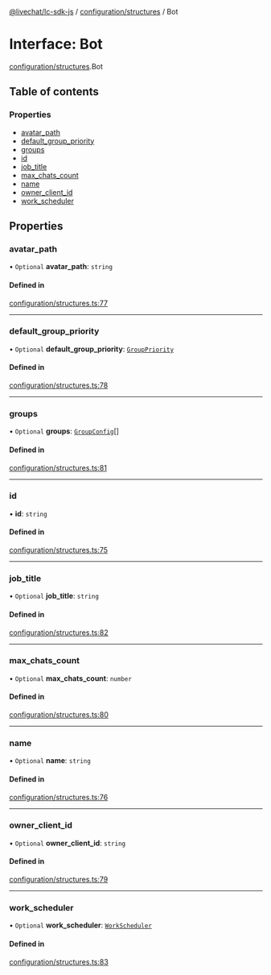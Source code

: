 [@livechat/lc-sdk-js](../README.md) / [configuration/structures](../modules/configuration_structures.md) / Bot

# Interface: Bot

[configuration/structures](../modules/configuration_structures.md).Bot

## Table of contents

### Properties

- [avatar\_path](configuration_structures.Bot.md#avatar_path)
- [default\_group\_priority](configuration_structures.Bot.md#default_group_priority)
- [groups](configuration_structures.Bot.md#groups)
- [id](configuration_structures.Bot.md#id)
- [job\_title](configuration_structures.Bot.md#job_title)
- [max\_chats\_count](configuration_structures.Bot.md#max_chats_count)
- [name](configuration_structures.Bot.md#name)
- [owner\_client\_id](configuration_structures.Bot.md#owner_client_id)
- [work\_scheduler](configuration_structures.Bot.md#work_scheduler)

## Properties

### avatar\_path

• `Optional` **avatar\_path**: `string`

#### Defined in

[configuration/structures.ts:77](https://github.com/livechat/lc-sdk-js/blob/4da1eb6/src/configuration/structures.ts#L77)

___

### default\_group\_priority

• `Optional` **default\_group\_priority**: [`GroupPriority`](../enums/configuration_structures.GroupPriority.md)

#### Defined in

[configuration/structures.ts:78](https://github.com/livechat/lc-sdk-js/blob/4da1eb6/src/configuration/structures.ts#L78)

___

### groups

• `Optional` **groups**: [`GroupConfig`](configuration_structures.GroupConfig.md)[]

#### Defined in

[configuration/structures.ts:81](https://github.com/livechat/lc-sdk-js/blob/4da1eb6/src/configuration/structures.ts#L81)

___

### id

• **id**: `string`

#### Defined in

[configuration/structures.ts:75](https://github.com/livechat/lc-sdk-js/blob/4da1eb6/src/configuration/structures.ts#L75)

___

### job\_title

• `Optional` **job\_title**: `string`

#### Defined in

[configuration/structures.ts:82](https://github.com/livechat/lc-sdk-js/blob/4da1eb6/src/configuration/structures.ts#L82)

___

### max\_chats\_count

• `Optional` **max\_chats\_count**: `number`

#### Defined in

[configuration/structures.ts:80](https://github.com/livechat/lc-sdk-js/blob/4da1eb6/src/configuration/structures.ts#L80)

___

### name

• `Optional` **name**: `string`

#### Defined in

[configuration/structures.ts:76](https://github.com/livechat/lc-sdk-js/blob/4da1eb6/src/configuration/structures.ts#L76)

___

### owner\_client\_id

• `Optional` **owner\_client\_id**: `string`

#### Defined in

[configuration/structures.ts:79](https://github.com/livechat/lc-sdk-js/blob/4da1eb6/src/configuration/structures.ts#L79)

___

### work\_scheduler

• `Optional` **work\_scheduler**: [`WorkScheduler`](configuration_structures.WorkScheduler.md)

#### Defined in

[configuration/structures.ts:83](https://github.com/livechat/lc-sdk-js/blob/4da1eb6/src/configuration/structures.ts#L83)
